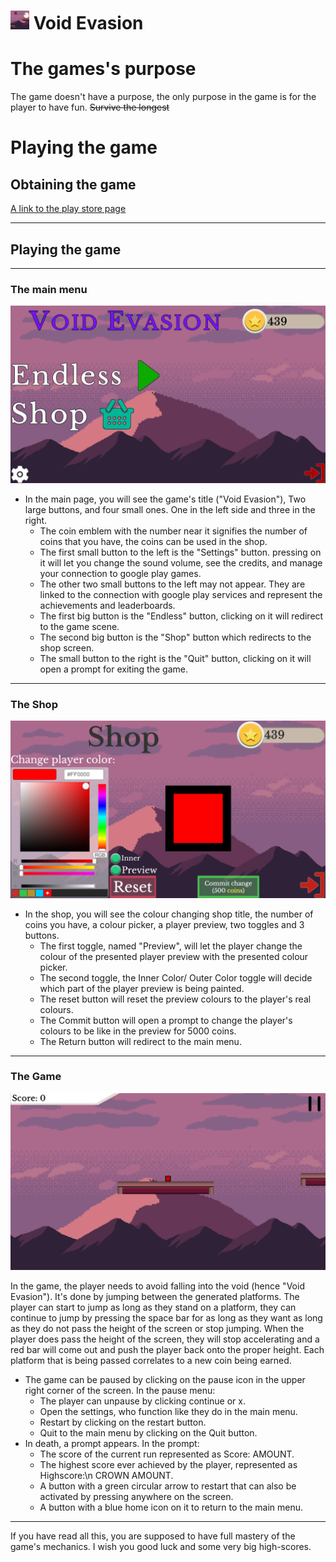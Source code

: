 # <img src="https://raw.githubusercontent.com/Nimi142/Void-Evasion-Mobile/master/Assets/assests/images/MainLogo/PNG/2Rect.png" alt="Game Rectangular Logo" width=30> Void Evasion 
# The games's purpose
The game doesn't have a purpose, the only purpose in the game is for the player to have fun. ~~Survive the longest~~
# Playing the game
## Obtaining the game
[A link to the play store page](https://play.google.com/store/apps/details?id=com.NimrodRappaport.VoidEvasion)

---
## Playing the game
---
### The main menu
![Main Menu](https://raw.githubusercontent.com/Nimi142/Void-Evasion-Mobile/master/Assets/assests/images/Screenshots/Menu.png "Main menu")
- In the main page, you will see the game's title ("Void Evasion"), Two large buttons, and four small ones. One in the left side and three in the right.
    - The coin emblem with the number near it signifies the number of coins that you have, the coins can be used in the shop.
    - The first small button to the left is the "Settings" button. pressing on it will let you change the sound volume, see the credits, and manage your connection to google play games.
    - The other two small buttons to the left may not appear. They are linked to the connection with google play services and represent the achievements and leaderboards.
    - The first big button is the "Endless" button, clicking on it will redirect to the game scene.
    - The second big button is the "Shop" button which redirects to the shop screen.
    - The small button to the right is the "Quit" button, clicking on it will open a prompt for exiting the game.
---
 ### The Shop
 ![Shop](https://raw.githubusercontent.com/Nimi142/Void-Evasion-Mobile/master/Assets/assests/images/Screenshots/Shop.png "Shop")
 - In the shop, you will see the colour changing shop title, the number of coins you have, a colour picker, a player preview, two toggles and 3 buttons.
     - The first toggle, named "Preview", will let the player change the colour of the presented player preview with the presented colour picker.
     - The second toggle, the Inner Color/ Outer Color toggle will decide which part of the player preview is being painted.
     - The reset button will reset the preview colours to the player's real colours.
     - The Commit button will open a prompt to change the player's colours to be like in the preview for 5000 coins.
     - The Return button will redirect to the main menu.
---
 ### The Game
 ![Game](https://raw.githubusercontent.com/Nimi142/Void-Evasion-Mobile/master/Assets/assests/images/Screenshots/Game.png "Game Screen")

 In the game, the player needs to avoid falling into the void (hence "Void Evasion"). It's done by jumping between the generated platforms. The player can start to jump as long as they stand on a platform, they can continue to jump by pressing the space bar for as long as they want as long as they do not pass the height of the screen or stop jumping. When the player does pass the height of the screen, they will stop accelerating and a red bar will come out and push the player back onto the proper height.
Each platform that is being passed correlates to a new coin being earned.
- The game can be paused by clicking on the pause icon in the upper right corner of the screen. In the pause menu:
    - The player can unpause by clicking continue or x.
    - Open the settings, who function like they do in the main menu.
    - Restart by clicking on the restart button.
    - Quit to the main menu by clicking on the Quit button.
- In death, a prompt appears. In the prompt:
    - The score of the current run represented as Score: AMOUNT.
    - The highest score ever achieved by the player, represented as Highscore:\n CROWN AMOUNT.
    - A button with a green circular arrow to restart that can also be activated by pressing anywhere on the screen.
    - A button with a blue home icon on it to return to the main menu.
---
If you have read all this, you are supposed to have full mastery of the game's mechanics.
I wish you good luck and some very big high-scores.